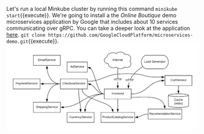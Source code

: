 Let's run a local Minkube cluster by running this command `minikube start`{{execute}}.
We're going to install a the _Online Boutique_ demo microservices application by Google that includes about 10 services communicating over gRPC. You can take a deeper look at the application [here](https://github.com/GoogleCloudPlatform/microservices-demo).
`git clone https://github.com/GoogleCloudPlatform/microservices-demo.git`{{execute}}.
![app-architecture](./architecture-diagram.png)
